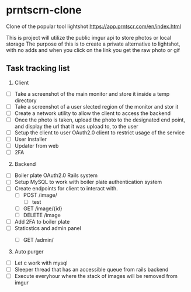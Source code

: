 # prntscrn-clone
Clone of the popular tool lightshot https://app.prntscr.com/en/index.html

This is project will utilize the public imgur api to store photos or local storage
The purpose of this is to create a private alternative to lightshot, with no adds and when you click on the link you get the raw photo or gif

## Task tracking list
1. Client
- [ ] Take a screenshot of the main monitor and store it inside a temp directory
- [ ] Take a screenshot of a user slected region of the monitor and stor it
- [ ] Create a network utility to allow the client to access the backend
- [ ] Once the photo is taken, upload the photo to the designated end point, and display the url that it was upload to, to the user
- [ ] Setup the client to user OAuth2.0 client to restrict usage of the service
- [ ] User Installer
- [ ] Updater from web
- [ ] 2FA

2. Backend
- [ ] Boiler plate OAuth2.0 Rails system
- [ ] Setup MySQL to work with boiler plate authentication system
- [ ] Create endpoints for client to interact with.
  - [ ] POST /image/
    - [ ] test
  - [ ] GET /image/{id}
  - [ ] DELETE /image
- [ ] Add 2FA to boiler plate
- [ ] Staticstics and admin panel
  - [ ] GET /admin/


3. Auto purger
- [ ] Let c work with mysql
- [ ] Sleeper thread that has an accessible queue from rails backend
- [ ] Execute everyhour where the stack of images will be removed from imgur
